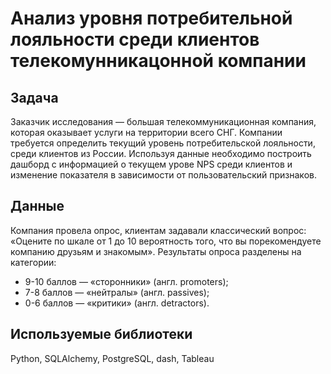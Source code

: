 # Анализ уровня потребительной лояльности среди клиентов телекомунникацонной компании

## Задача

Заказчик исследования — большая телекоммуникационная компания, которая оказывает услуги на территории всего СНГ. Компании требуется определить текущий уровень потребительской лояльности, среди клиентов из России. Используя данные необходимо построить дашборд с информацией о текущем урове NPS среди клиентов и изменение показателя в зависимости от пользовательский признаков.
## Данные
Компания провела опрос, клиентам задавали классический вопрос: «Оцените по шкале от 1 до 10 вероятность того, что вы порекомендуете компанию друзьям и знакомым».
Результаты опроса разделены на категории:

- 9-10 баллов — «cторонники» (англ. promoters);
- 7-8 баллов — «нейтралы» (англ. passives);
- 0-6 баллов — «критики» (англ. detractors).
## Используемые библиотеки
Python, SQLAlchemy, PostgreSQL, dash, Tableau

